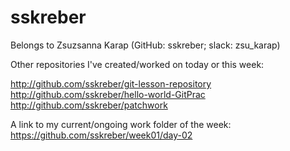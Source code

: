 # sskreber
Belongs to Zsuzsanna Karap (GitHub: sskreber; slack: zsu_karap)

Other repositories I've created/worked on today or this week:

http://github.com/sskreber/git-lesson-repository 
http://github.com/sskreber/hello-world-GitPrac
http://github.com/sskreber/patchwork

A link to my current/ongoing work folder of the week: 
https://github.com/sskreber/week01/day-02
